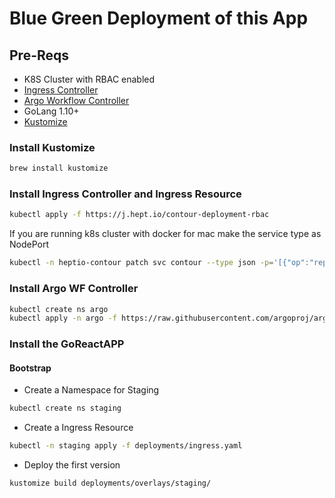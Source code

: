 # Blue Green Deployment of this App

## Pre-Reqs

- K8S Cluster with RBAC enabled
- [Ingress Controller](https://github.com/heptio/contour)
- [Argo Workflow Controller](https://argoproj.github.io/argo)
- GoLang 1.10+
- [Kustomize](https://github.com/kubernetes-sigs/kustomize)

### Install Kustomize

```bash
brew install kustomize
```

### Install Ingress Controller and Ingress Resource

```bash
kubectl apply -f https://j.hept.io/contour-deployment-rbac
```

If you are running k8s cluster with docker for mac make the service type as NodePort

```bash
kubectl -n heptio-contour patch svc contour --type json -p='[{"op":"replace","path":"/spec/type", "value": "NodePort"}]'
```

### Install Argo WF Controller

```bash
kubectl create ns argo
kubectl apply -n argo -f https://raw.githubusercontent.com/argoproj/argo/v2.2.1/manifests/install.yaml
```

### Install the GoReactAPP

#### Bootstrap

- Create a Namespace for Staging

```bash
kubectl create ns staging
```

- Create a Ingress Resource

```bash
kubectl -n staging apply -f deployments/ingress.yaml
```

- Deploy the first version

```
kustomize build deployments/overlays/staging/
